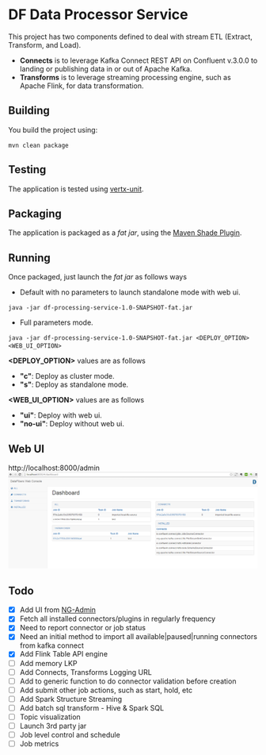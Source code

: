 # DF Data Processor Service

This project has two components defined to deal with stream ETL (Extract, Transform, and Load).
* **Connects** is to leverage Kafka Connect REST API on Confluent v.3.0.0 to landing or publishing data in or out of Apache Kafka.
* **Transforms** is to leverage streaming processing engine, such as Apache Flink, for data transformation.

## Building

You build the project using:

```
mvn clean package
```

## Testing

The application is tested using [vertx-unit](http://vertx.io/docs/vertx-unit/java/).

## Packaging

The application is packaged as a _fat jar_, using the 
[Maven Shade Plugin](https://maven.apache.org/plugins/maven-shade-plugin/).

## Running

Once packaged, just launch the _fat jar_ as follows ways

* Default with no parameters to launch standalone mode with web ui.
```
java -jar df-processing-service-1.0-SNAPSHOT-fat.jar
```

* Full parameters mode.
```
java -jar df-processing-service-1.0-SNAPSHOT-fat.jar <DEPLOY_OPTION> <WEB_UI_OPTION>
```

**<DEPLOY_OPTION>** values are as follows
* **"c"**: Deploy as cluster mode.
* **"s"**: Deploy as standalone mode.

**<WEB_UI_OPTION>** values are as follows
* **"ui"**: Deploy with web ui.
* **"no-ui"**: Deploy without web ui.


## Web UI
http://localhost:8000/admin
<img src="https://raw.githubusercontent.com/datafibers/datafibers_web_src/master/themes/hugo-agency-theme/static/img/UI.PNG" width="800">

## Todo
- [x] Add UI from [NG-Admin](https://github.com/marmelab/ng-admin)
- [x] Fetch all installed connectors/plugins in regularly frequency
- [x] Need to report connector or job status
- [x] Need an initial method to import all available|paused|running connectors from kafka connect
- [x] Add Flink Table API engine
- [ ] Add memory LKP
- [ ] Add Connects, Transforms Logging URL
- [ ] Add to generic function to do connector validation before creation
- [ ] Add submit other job actions, such as start, hold, etc
- [ ] Add Spark Structure Streaming
- [ ] Add batch sql transform - Hive & Spark SQL
- [ ] Topic visualization
- [ ] Launch 3rd party jar
- [ ] Job level control and schedule
- [ ] Job metrics
